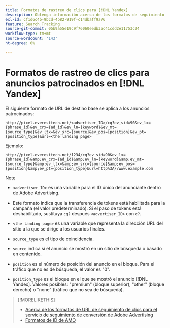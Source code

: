 ```yaml
---
title: Formatos de rastreo de clics para [!DNL Yandex]
description: Obtenga información acerca de los formatos de seguimiento de clics para [!DNL Yandex] cuentas.
exl-id: cf1d6c4b-9bcd-4b82-919f-c14dbaff9a76
feature: Search Tracking
source-git-commit: 05b9a55e19c9f76060eedb35c41cdd2e11753c24
workflow-type: tm+mt
source-wordcount: '143'
ht-degree: 0%

---
```


# Formatos de rastreo de clics para anuncios patrocinados en [!DNL Yandex]

El siguiente formato de URL de destino base se aplica a los anuncios patrocinados:

`http://pixel.everesttech.net/<advertiser_ID>/cq?ev_sid=90&ev_lx={phrase_id}&ev_crx={ad_id}&ev_ln={keyword}&ev_mt={source_type}&ev_ltx=&ev_src={source}&ev_pos={position}&ev_pt={position_type}&url=<the landing page>`

Ejemplo:

`http://pixel.everesttech.net/1234/cq?ev_sid=90&ev_lx={phrase_id}&amp;ev_crx={ad_id}&amp;ev_ln={keyword}&amp;ev_mt={source_type}&amp;ev_ltx=&amp;ev_src={source}&amp;ev_pos={position}&amp;ev_pt={position_type}&url=http%3A//www.example.com`

>[!NOTE]
>
>* `<advertiser_ID>` es una variable para el ID único del anunciante dentro de Adobe Advertising.
>
>* Este formato indica que la transferencia de tokens está habilitada para la campaña (el valor predeterminado). Si el paso de tokens está deshabilitado, sustituya `cq?` después `<advertiser_ID>` con `c?`.
>
>* `<the landing page>` es una variable que representa la dirección URL del sitio a la que se dirige a los usuarios finales.
>
>* `source_type`  es el tipo de coincidencia.
>
>* `source` indica si el anuncio se mostró en un sitio de búsqueda o basado en contenido.
>
>* `position` es el número de posición del anuncio en el bloque. Para el tráfico que no es de búsqueda, el valor es &quot;0&quot;.
>
>* `position_type` es el bloque en el que se mostró el anuncio [!DNL Yandex]. Valores posibles: &quot;premium&quot; (bloque superior), &quot;other&quot; (bloque derecho) o &quot;none&quot; (tráfico que no sea de búsqueda).

>[!MORELIKETHIS]
>
>* [Acerca de los formatos de URL de seguimiento de clics para el servicio de seguimiento de conversión de Adobe Advertising](formats-click-tracking-about.md)
>* [Formatos de ID de AMO](/help/integrations/analytics/ids.md#amo-id-formats)
